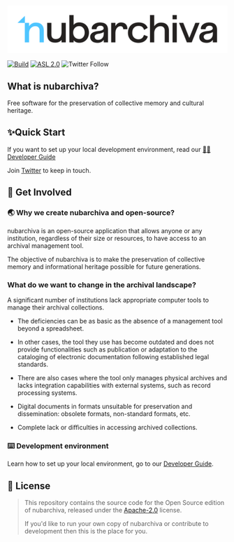 <p align="center">
  <a href="https://nubarchiva.org" target="_blank">
    <picture>
      <source media="(prefers-color-scheme: dark)" srcset="https://raw.githubusercontent.com/nubarchiva/nuba-oss/HEAD/docs/assets/night-header.svg">
      <source media="(prefers-color-scheme: light)" srcset="https://raw.githubusercontent.com/nubarchiva/nuba-oss/HEAD/docs/assets/day-header.svg">
      <img alt="nubarchiva" src="https://raw.githubusercontent.com/nubarchiva/nuba-oss/HEAD/docs/assets/day-header.svg">
    </picture>
  </a>
</p>

[![Build](https://github.com/nubarchiva/nuba-oss/actions/workflows/maven.yml/badge.svg)](https://github.com/nubarchiva/nuba-oss/actions/workflows/maven.yml)
[![ASL 2.0](https://img.shields.io/hexpm/l/plug.svg)](https://github.com/nubarchiva/nuba-oss/blob/develop/LICENSE)
![Twitter Follow](https://img.shields.io/twitter/follow/nubarchiva?style=social)

## What is nubarchiva?
Free software for the preservation of collective memory and cultural heritage.

## ✨Quick Start

If you want to set up your local development environment, read our [🧑‍💻 Developer Guide](./docs/contribute/developer-guide.md)

Join [Twitter](https://twitter.com/nubarchiva) to keep in touch.

## 👫 Get Involved

### 🌏 Why we create nubarchiva and open-source?
nubarchiva is an open-source application that allows anyone or any institution, regardless of their size or resources,
to have access to an archival management tool.

The objective of nubarchiva is to make the preservation of collective memory and informational heritage possible for
future generations.

### What do we want to change in the archival landscape?
A significant number of institutions lack appropriate computer tools to manage their archival collections.

* The deficiencies can be as basic as the absence of a management tool beyond a spreadsheet.

* In other cases, the tool they use has become outdated and does not provide functionalities such as publication or
  adaptation to the cataloging of electronic documentation following established legal standards.

* There are also cases where the tool only manages physical archives and lacks integration capabilities with external
  systems, such as record processing systems.

* Digital documents in formats unsuitable for preservation and dissemination: obsolete formats, non-standard formats, etc.

* Complete lack or difficulties in accessing archived collections.

### ⌨️️ Development environment

Learn how to set up your local environment, go to our [Developer Guide](./docs/contribute/developer-guide.md).


## 🥰 License

> This repository contains the source code for the Open Source edition of nubarchiva, released under the [Apache-2.0](LICENSE) license.
>
> If you'd like to run your own copy of nubarchiva or contribute to development then this is the place for you.
